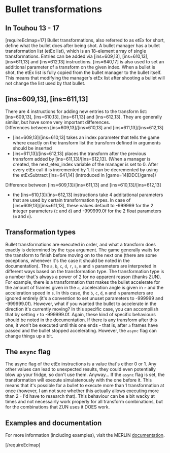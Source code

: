 # Bullet transformations
## In Touhou 13 - 17
[requireEclmap=17]
Bullet transformations, also referred to as etEx for short, define what the bullet does after being shot. A bullet manager has a bullet transformation list (etEx list), which is an 18-element array of single transformations. Entries can be added via [ins=609,13], [ins=610,13], [ins=611,13] and [ins=612,13] instructions. [ins=640,17] is also used to set an additional parameter of a transform on the given index. When a bullet is shot, the etEx list is fully copied from the bullet manager to the bullet itself. This means that modifying the manager's etEx list after shooting a bullet will not change the list used by that bullet. 

## [ins=609,13], [ins=611,13]
There are 4 instructions for adding new entries to the transform list: [ins=609,13], [ins=610,13], [ins=611,13] and [ins=612,13]. They are generally similar, but have some very important differences.  
Differences between [ins=609,13]/[ins=610,13] and [ins=611,13]/[ins=612,13]
- [ins=609,13]/[ins=610,13] takes an index parameter that tells the game where exactly on the transform list the transform defined in arguments should be inserted
- [ins=611,13]/[ins=612,13] places the transform after the previous transform added by [ins=611,13]/[ins=612,13]. (When a manager is created, the next_etex_index variable of the manager is set to 0. After every etEx call it is incremented by 1. It can be decremented by using the etExSubtract [ins=641,14] (introduced in [game=14]DDC[/game])

Difference between [ins=609,13]/[ins=611,13] and [ins=610,13]/[ins=612,13]
- the [ins=610,13]/[ins=612,13] instructions take 4 additational parameters that are used by certain transformation types. In case of [ins=609,13]/[ins=611,13], these values default to -999999 for the 2 integer parameters (`c` and `d`) and -999999.0f for the 2 float parameters (`m` and `n`).

## Transformation types
Bullet transformations are executed in order, and what a transform does exactly is determined by the `type` argument. The game generally waits for the transform to finish before moving on to the next one (there are some exceptions, whenever it's the case it should be noted in the documentation). The `a`, `b`, `c`, `d`, `r`, `s`, `m` and `n` parameters are interpreted in different ways based on the transformation type. The transformation type is a number that's always a power of 2 for no apparent reason (thanks ZUN). For example, there is a transformation that makes the bullet accelerate for the amount of frames given in the `a`, acceleration angle is given in `r` and the acceleration speed in `s`. In this case, the `b`, `c`, `d`, `m` and `n` parameters are ignored entirely (it's a convention to set unuset parameters to -999999 and -999999.0f). However, what if you wanted the bullet to accelerate in the direction it's currently moving? In this specific case, you can accompilish that by setting `r` to -999999.0f. Again, these kind of specific behaviours should be noted in the documentation. If there is any transform after this one, it won't be executed until this one ends - that is, after `a` frames have passed and the bullet stopped accelerating. However, the `async` flag can change things up a bit.

## The `async` flag
The async flag of the etEx instructions is a value that's either 0 or 1. Any other values can lead to unexpected results, they could even potentially blow up your fridge, so don't use them. Anyway... If the `async` flag is set, the transformation will execute simulatenously with the one before it. This means that it's possible for a bullet to execute more than 1 transformation at once (however, I am not sure whether this actually allows executing more than 2 - I'd have to research that). This behaviour can be a bit wacky at times and not necessairly work properly for all transform combinations, but for the combinations that ZUN uses it DOES work.

## Examples and documentation
For more information (including examples), visit the MERLIN [documentation](#s=MERLIN/doc/functions/transformations).

[/requireEclmap]